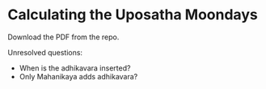 
# Calculating the Uposatha Moondays

Download the PDF from the repo.

Unresolved questions:

- When is the adhikavara inserted?
- Only Mahanikaya adds adhikavara?


